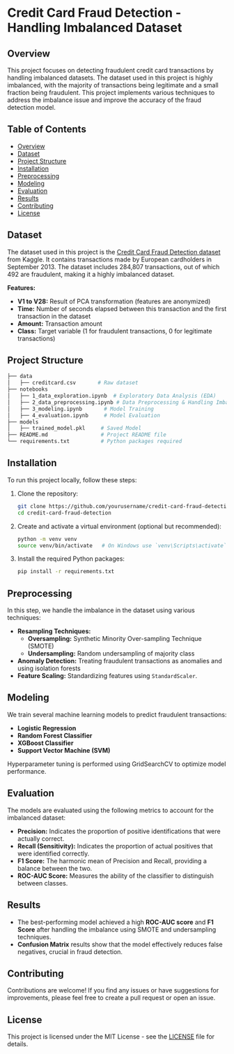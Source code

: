 
# Credit Card Fraud Detection - Handling Imbalanced Dataset

## Overview

This project focuses on detecting fraudulent credit card transactions by handling imbalanced datasets. The dataset used in this project is highly imbalanced, with the majority of transactions being legitimate and a small fraction being fraudulent. This project implements various techniques to address the imbalance issue and improve the accuracy of the fraud detection model.

## Table of Contents

- [Overview](#overview)
- [Dataset](#dataset)
- [Project Structure](#project-structure)
- [Installation](#installation)
- [Preprocessing](#preprocessing)
- [Modeling](#modeling)
- [Evaluation](#evaluation)
- [Results](#results)
- [Contributing](#contributing)
- [License](#license)

## Dataset

The dataset used in this project is the [Credit Card Fraud Detection dataset](https://www.kaggle.com/mlg-ulb/creditcardfraud) from Kaggle. It contains transactions made by European cardholders in September 2013. The dataset includes 284,807 transactions, out of which 492 are fraudulent, making it a highly imbalanced dataset.

**Features:**
- **V1 to V28:** Result of PCA transformation (features are anonymized)
- **Time:** Number of seconds elapsed between this transaction and the first transaction in the dataset
- **Amount:** Transaction amount
- **Class:** Target variable (1 for fraudulent transactions, 0 for legitimate transactions)

## Project Structure

```bash
├── data
│   ├── creditcard.csv       # Raw dataset
├── notebooks
│   ├── 1_data_exploration.ipynb  # Exploratory Data Analysis (EDA)
│   ├── 2_data_preprocessing.ipynb # Data Preprocessing & Handling Imbalance
│   ├── 3_modeling.ipynb       # Model Training
│   ├── 4_evaluation.ipynb     # Model Evaluation
├── models
│   ├── trained_model.pkl     # Saved Model
├── README.md                 # Project README file
└── requirements.txt          # Python packages required
```

## Installation

To run this project locally, follow these steps:

1. Clone the repository:

   ```bash
   git clone https://github.com/yourusername/credit-card-fraud-detection.git
   cd credit-card-fraud-detection
   ```

2. Create and activate a virtual environment (optional but recommended):

   ```bash
   python -m venv venv
   source venv/bin/activate   # On Windows use `venv\Scripts\activate`
   ```

3. Install the required Python packages:

   ```bash
   pip install -r requirements.txt
   ```

## Preprocessing

In this step, we handle the imbalance in the dataset using various techniques:

- **Resampling Techniques:** 
  - **Oversampling:** Synthetic Minority Over-sampling Technique (SMOTE)
  - **Undersampling:** Random undersampling of majority class
- **Anomaly Detection:** Treating fraudulent transactions as anomalies and using isolation forests
- **Feature Scaling:** Standardizing features using `StandardScaler`.

## Modeling

We train several machine learning models to predict fraudulent transactions:

- **Logistic Regression**
- **Random Forest Classifier**
- **XGBoost Classifier**
- **Support Vector Machine (SVM)**

Hyperparameter tuning is performed using GridSearchCV to optimize model performance.

## Evaluation

The models are evaluated using the following metrics to account for the imbalanced dataset:

- **Precision:** Indicates the proportion of positive identifications that were actually correct.
- **Recall (Sensitivity):** Indicates the proportion of actual positives that were identified correctly.
- **F1 Score:** The harmonic mean of Precision and Recall, providing a balance between the two.
- **ROC-AUC Score:** Measures the ability of the classifier to distinguish between classes.

## Results

- The best-performing model achieved a high **ROC-AUC score** and **F1 Score** after handling the imbalance using SMOTE and undersampling techniques.
- **Confusion Matrix** results show that the model effectively reduces false negatives, crucial in fraud detection.

## Contributing

Contributions are welcome! If you find any issues or have suggestions for improvements, please feel free to create a pull request or open an issue.

## License

This project is licensed under the MIT License - see the [LICENSE](LICENSE) file for details.

